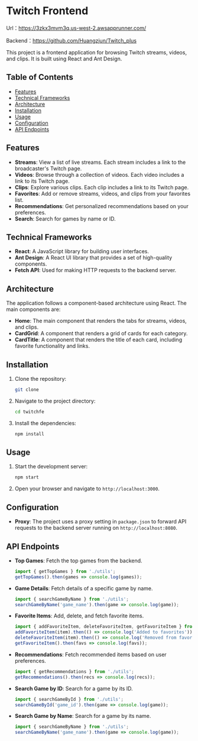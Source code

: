 # Twitch Frontend

Url：https://3zkx3mvm3q.us-west-2.awsapprunner.com/

Backend：https://github.com/Huangzjun/Twitch_plus

This project is a frontend application for browsing Twitch streams, videos, and clips. It is built using React and Ant Design.

## Table of Contents

- [Features](#features)
- [Technical Frameworks](#technical-frameworks)
- [Architecture](#architecture)
- [Installation](#installation)
- [Usage](#usage)
- [Configuration](#configuration)
- [API Endpoints](#api-endpoints)

## Features

- **Streams**: View a list of live streams. Each stream includes a link to the broadcaster's Twitch page.
- **Videos**: Browse through a collection of videos. Each video includes a link to its Twitch page.
- **Clips**: Explore various clips. Each clip includes a link to its Twitch page.
- **Favorites**: Add or remove streams, videos, and clips from your favorites list.
- **Recommendations**: Get personalized recommendations based on your preferences.
- **Search**: Search for games by name or ID.

## Technical Frameworks

- **React**: A JavaScript library for building user interfaces.
- **Ant Design**: A React UI library that provides a set of high-quality components.
- **Fetch API**: Used for making HTTP requests to the backend server.

## Architecture

The application follows a component-based architecture using React. The main components are:

- **Home**: The main component that renders the tabs for streams, videos, and clips.
- **CardGrid**: A component that renders a grid of cards for each category.
- **CardTitle**: A component that renders the title of each card, including favorite functionality and links.

## Installation

1. Clone the repository:
    ```sh
    git clone 
    ```
2. Navigate to the project directory:
    ```sh
    cd twitchfe
    ```
3. Install the dependencies:
    ```sh
    npm install
    ```

## Usage

1. Start the development server:
    ```sh
    npm start
    ```
2. Open your browser and navigate to `http://localhost:3000`.

## Configuration

- **Proxy**: The project uses a proxy setting in `package.json` to forward API requests to the backend server running on `http://localhost:8080`.

## API Endpoints

- **Top Games**: Fetch the top games from the backend.
    ```javascript
    import { getTopGames } from './utils';
    getTopGames().then(games => console.log(games));
    ```
- **Game Details**: Fetch details of a specific game by name.
    ```javascript
    import { searchGameByName } from './utils';
    searchGameByName('game_name').then(game => console.log(game));
    ```
- **Favorite Items**: Add, delete, and fetch favorite items.
    ```javascript
    import { addFavoriteItem, deleteFavoriteItem, getFavoriteItem } from './utils';
    addFavoriteItem(item).then(() => console.log('Added to favorites'));
    deleteFavoriteItem(item).then(() => console.log('Removed from favorites'));
    getFavoriteItem().then(favs => console.log(favs));
    ```
- **Recommendations**: Fetch recommended items based on user preferences.
    ```javascript
    import { getRecommendations } from './utils';
    getRecommendations().then(recs => console.log(recs));
    ```
- **Search Game by ID**: Search for a game by its ID.
    ```javascript
    import { searchGameById } from './utils';
    searchGameById('game_id').then(game => console.log(game));
    ```
- **Search Game by Name**: Search for a game by its name.
    ```javascript
    import { searchGameByName } from './utils';
    searchGameByName('game_name').then(game => console.log(game));
    ```
